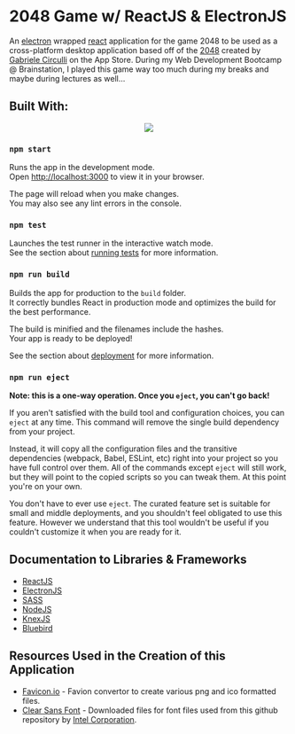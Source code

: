# 2048 Game w/ ReactJS & ElectronJS

An [electron](https://www.electronjs.org/) wrapped [react](https://reactjs.org/) application for the game 2048 to be used as a cross-platform desktop application based off of the [2048](https://github.com/gabrielecirulli/2048) created by [Gabriele Circulli](https://github.com/gabrielecirulli) on the App Store. During my Web Development Bootcamp @ Brainstation, I played this game way too much during my breaks and maybe during lectures as well... 

## Built With:

<p align="center">
  <a href="https://skillicons.dev">
    <img src="https://skillicons.dev/icons?i=react,electron,html,js,sass,nodejs" />
  </a>
</p>

### `npm start`

Runs the app in the development mode.\
Open [http://localhost:3000](http://localhost:3000) to view it in your browser.

The page will reload when you make changes.\
You may also see any lint errors in the console.

### `npm test`

Launches the test runner in the interactive watch mode.\
See the section about [running tests](https://facebook.github.io/create-react-app/docs/running-tests) for more information.

### `npm run build`

Builds the app for production to the `build` folder.\
It correctly bundles React in production mode and optimizes the build for the best performance.

The build is minified and the filenames include the hashes.\
Your app is ready to be deployed!

See the section about [deployment](https://facebook.github.io/create-react-app/docs/deployment) for more information.

### `npm run eject`

**Note: this is a one-way operation. Once you `eject`, you can't go back!**

If you aren't satisfied with the build tool and configuration choices, you can `eject` at any time. This command will remove the single build dependency from your project.

Instead, it will copy all the configuration files and the transitive dependencies (webpack, Babel, ESLint, etc) right into your project so you have full control over them. All of the commands except `eject` will still work, but they will point to the copied scripts so you can tweak them. At this point you're on your own.

You don't have to ever use `eject`. The curated feature set is suitable for small and middle deployments, and you shouldn't feel obligated to use this feature. However we understand that this tool wouldn't be useful if you couldn't customize it when you are ready for it.

## Documentation to Libraries & Frameworks
* [ReactJS](https://reactjs.org/)
* [ElectronJS](https://www.electronjs.org/)
* [SASS](https://sass-lang.com/documentation/)
* [NodeJS](https://nodejs.org/en/docs/)
* [KnexJS](http://knexjs.org/)
* [Bluebird](http://bluebirdjs.com/docs/getting-started.html)

## Resources Used in the Creation of this Application
* [Favicon.io](https://favicon.io/) - Favion convertor to create various png and ico formatted files. 
* [Clear Sans Font](https://github.com/intel/clear-sans) - Downloaded files for font files used from this github repository by [Intel Corporation](https://github.com/intel).
